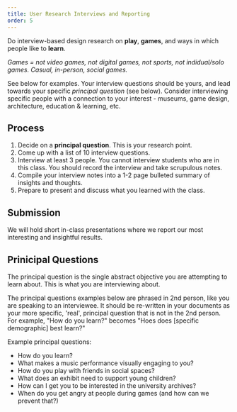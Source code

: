 ```yaml
---
title: User Research Interviews and Reporting
order: 5
---
```


Do interview-based design research on **play**, **games**, and ways in which people like to **learn**.

*Games = not video games, not digital games, not sports, not indidual/solo games. Casual, in-person, social games.*


See below for examples.
Your interview questions should be yours, and lead towards your specific *principal question* (see below). Consider interviewing specific people with a connection to your interest - museums, game design, architecture, education & learning, etc.
## Process
1. Decide on a **principal question**. This is your research point.
1. Come up with a list of 10 interview questions.
1. Interview at least 3 people. You cannot interview students who are in this class. You should record the interview and take scrupulous notes.
2. Compile your interview notes into a 1-2 page bulleted summary of insights and thoughts.
3. Prepare to present and discuss what you learned with the class.

## Submission
We will hold short in-class presentations where we report our most interesting and insightful results.

## Prinicipal Questions
The principal question is the single abstract objective you are attempting to learn about. This is what you are interviewing about.

The principal questions examples below are phrased in 2nd person, like you are speaking to an interviewee. It should be re-written in your documents as your more specific, 'real', principal question that is not in the 2nd person.
For example, "How do you learn?" becomes "Hoes does [specific demographic] best learn?"

Example principal questions:
- How do you learn?
- What makes a music performance visually engaging to you?
- How do you play with friends in social spaces?
- What does an exhibit need to support young children?
- How can I get you to be interested in the university archives?
- When do you get angry at people during games (and how can we prevent that?)
